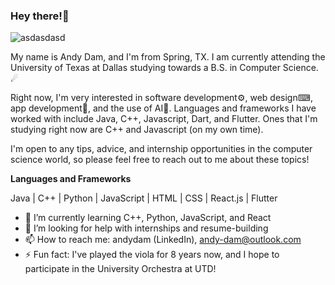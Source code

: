 ### Hey there!👋
![asdasdasd](https://github.com/andy-dam/andy-dam/assets/110382427/890afbfa-9f6b-4f6c-a1e8-dc4d64aee19d)

My name is Andy Dam, and I'm from Spring, TX. I am currently attending the University of Texas at Dallas studying towards a B.S. in Computer Science. ☄

Right now, I'm very interested in software development⚙, web design⌨, app development📱, and the use of AI🧠. Languages and frameworks I have worked with include Java, C++, Javascript, Dart, and Flutter. Ones that I'm studying right now are C++ and Javascript (on my own time).

I'm open to any tips, advice, and internship opportunities in the computer science world, so please feel free to reach out to me about these topics!

**Languages and Frameworks**

Java | C++ | Python | JavaScript | HTML | CSS | React.js | Flutter

- 🌱 I’m currently learning C++, Python, JavaScript, and React
- 🤔 I’m looking for help with internships and resume-building
- 📫 How to reach me: andydam (LinkedIn), andy-dam@outlook.com
- ⚡ Fun fact: I've played the viola for 8 years now, and I hope to participate in the University Orchestra at UTD!
<!--
**andy-dam/andy-dam** is a ✨ _special_ ✨ repository because its `README.md` (this file) appears on your GitHub profile.
-->
